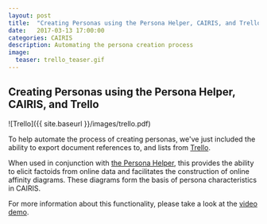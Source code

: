 ```yaml
---
layout: post
title:  "Creating Personas using the Persona Helper, CAIRIS, and Trello"
date:   2017-03-13 17:00:00
categories: CAIRIS
description: Automating the persona creation process
image:
  teaser: trello_teaser.gif
---
```


## Creating Personas using the Persona Helper, CAIRIS, and Trello ##

![Trello]({{ site.baseurl }}/images/trello.pdf)

To help automate the process of creating personas, we've just included the ability to export document references to, and lists from [Trello](https://trello.com).  

When used in conjunction with [the Persona Helper](http://cairis.org/cairis/personahelper/), this provides the ability to elicit factoids from online data and facilitates the construction of online affinity diagrams. These diagrams form the basis of persona characteristics in CAIRIS.

For more information about this functionality, please take a look at the [video demo](https://vimeo.com/208162116).
